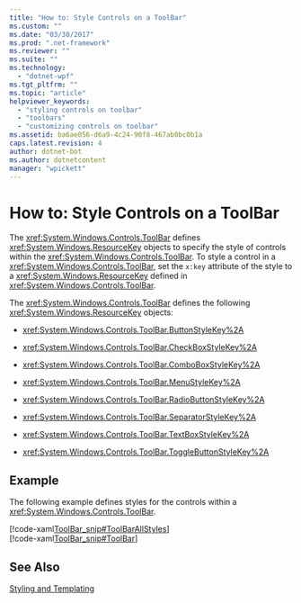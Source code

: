 ```yaml
---
title: "How to: Style Controls on a ToolBar"
ms.custom: ""
ms.date: "03/30/2017"
ms.prod: ".net-framework"
ms.reviewer: ""
ms.suite: ""
ms.technology: 
  - "dotnet-wpf"
ms.tgt_pltfrm: ""
ms.topic: "article"
helpviewer_keywords: 
  - "styling controls on toolbar"
  - "toolbars"
  - "customizing controls on toolbar"
ms.assetid: ba6ae056-d6a9-4c24-90f8-467ab0bc0b1a
caps.latest.revision: 4
author: dotnet-bot
ms.author: dotnetcontent
manager: "wpickett"
---
```

# How to: Style Controls on a ToolBar
The <xref:System.Windows.Controls.ToolBar> defines <xref:System.Windows.ResourceKey> objects to specify the style of controls within the <xref:System.Windows.Controls.ToolBar>.  To style a control in a <xref:System.Windows.Controls.ToolBar>, set the `x:key` attribute of the style to a <xref:System.Windows.ResourceKey> defined in <xref:System.Windows.Controls.ToolBar>.  
  
 The <xref:System.Windows.Controls.ToolBar> defines the following <xref:System.Windows.ResourceKey> objects:  
  
-   <xref:System.Windows.Controls.ToolBar.ButtonStyleKey%2A>  
  
-   <xref:System.Windows.Controls.ToolBar.CheckBoxStyleKey%2A>  
  
-   <xref:System.Windows.Controls.ToolBar.ComboBoxStyleKey%2A>  
  
-   <xref:System.Windows.Controls.ToolBar.MenuStyleKey%2A>  
  
-   <xref:System.Windows.Controls.ToolBar.RadioButtonStyleKey%2A>  
  
-   <xref:System.Windows.Controls.ToolBar.SeparatorStyleKey%2A>  
  
-   <xref:System.Windows.Controls.ToolBar.TextBoxStyleKey%2A>  
  
-   <xref:System.Windows.Controls.ToolBar.ToggleButtonStyleKey%2A>  
  
## Example  
 The following example defines styles for the controls within a <xref:System.Windows.Controls.ToolBar>.  
  
 [!code-xaml[ToolBar_snip#ToolBarAllStyles](../../../../samples/snippets/csharp/VS_Snippets_Wpf/ToolBar_snip/CS/pane1.xaml#toolbarallstyles)]  
[!code-xaml[ToolBar_snip#ToolBar](../../../../samples/snippets/csharp/VS_Snippets_Wpf/ToolBar_snip/CS/pane1.xaml#toolbar)]  
  
## See Also  
 [Styling and Templating](../../../../docs/framework/wpf/controls/styling-and-templating.md)
